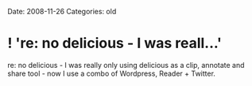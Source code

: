 Date: 2008-11-26
Categories: old

# ! 're: no delicious - I was reall...'

re: no delicious - I was really only using delicious as a clip, annotate and share tool - now I use a combo of Wordpress, Reader + Twitter.
